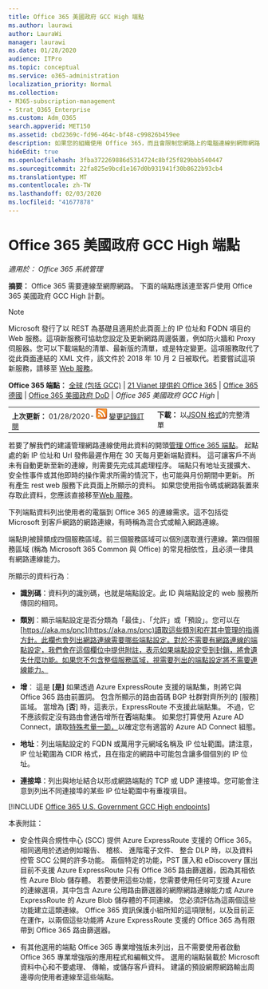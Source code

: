 ```yaml
---
title: Office 365 美國政府 GCC High 端點
ms.author: laurawi
author: LauraWi
manager: laurawi
ms.date: 01/28/2020
audience: ITPro
ms.topic: conceptual
ms.service: o365-administration
localization_priority: Normal
ms.collection:
- M365-subscription-management
- Strat_O365_Enterprise
ms.custom: Adm_O365
search.appverid: MET150
ms.assetid: cbd2369c-fd96-464c-bf48-c99826b459ee
description: 如果您的組織使用 Office 365，而且會限制您網路上的電腦連線到網際網路，以下您會發現的端點 （Fqdn、 連接埠、 Url、 IPv4 和 IPv6 位址範圍），您應該在包含連出允許清單，以確保您電腦可以順利使用 Office 365。
hideEdit: true
ms.openlocfilehash: 3fba372269886d5314724c8bf25f829bbb540447
ms.sourcegitcommit: 22fa825e9bcd1e167d0b931941f30b8622b93cb4
ms.translationtype: MT
ms.contentlocale: zh-TW
ms.lasthandoff: 02/03/2020
ms.locfileid: "41677878"
---
```

# <a name="office-365-us-government-gcc-high-endpoints"></a>Office 365 美國政府 GCC High 端點

 *適用於： Office 365 系統管理*

**摘要：** Office 365 需要連線至網際網路。 下面的端點應該連至客戶使用 Office 365 美國政府 GCC High 計劃。
  
> [!NOTE]
> Microsoft 發行了以 REST 為基礎且適用於此頁面上的 IP 位址和 FQDN 項目的 Web 服務。這項新服務可協助您設定及更新網路周邊裝置，例如防火牆和 Proxy 伺服器。您可以下載端點的清單、最新版的清單，或是特定變更。這項服務取代了從此頁面連結的 XML 文件，該文件於 2018 年 10 月 2 日被取代。若要嘗試這項新服務，請移至 [Web 服務](office-365-ip-web-service.md)。
  
 **Office 365 端點：** [全球 (包括 GCC)](urls-and-ip-address-ranges.md) | [21 Vianet 提供的 Office 365](urls-and-ip-address-ranges-21vianet.md)  | [Office 365 德國](office-365-germany-endpoints.md)  |  [Office 365 美國政府 DoD](office-365-u-s-government-dod-endpoints.md) | *Office 365 美國政府 GCC High* |
  
|||
|:-----|:-----|
|**上次更新：** 01/28/2020- ![RSS](media/5dc6bb29-25db-4f44-9580-77c735492c4b.png) [變更記錄訂閱](https://endpoints.office.com/version/USGOVGCCHigh?allversions=true&format=rss&clientrequestid=b10c5ed1-bad1-445f-b386-b919946339a7) <br/> |**下載：** 以[JSON 格式](https://endpoints.office.com/endpoints/USGOVGCCHigh?clientrequestid=b10c5ed1-bad1-445f-b386-b919946339a7)的完整清單 <br/> |
   
 若要了解我們的建議管理網路連線使用此資料的開頭[管理 Office 365 端點](managing-office-365-endpoints.md)。 起點處的新 IP 位址和 Url 發佈最遲作用在 30 天每月更新端點資料。 這可讓客戶不尚未有自動更新至新的連線，則需要先完成其處理程序。 端點只有地址支援擴大、 安全性事件或其他即時的操作需求所需的情況下，也可能與月份期間中更新。 所有產生 rest web 服務下此頁面上所顯示的資料。 如果您使用指令碼或網路裝置來存取此資料，您應該直接移至[Web 服務](office-365-ip-web-service.md)。

下列端點資料列出使用者的電腦到 Office 365 的連線需求。這不包括從 Microsoft 到客戶網路的網路連線，有時稱為混合式或輸入網路連線。

端點則被歸類成四個服務區域。前三個服務區域可以個別選取進行連線。第四個服務區域 (稱為 Microsoft 365 Common 與 Office) 的常見相依性，且必須一律具有網路連線能力。

所顯示的資料行為︰

- **識別碼**：資料列的識別碼，也就是端點設定。此 ID 與端點設定的 web 服務所傳回的相同。

- **類別**：顯示端點設定是否分類為「最佳」、「允許」或「預設」。您可以在[https://aka.ms/pnc](https://aka.ms/pnc)讀取這些類別和在其中管理的指導方針。此欄也會列出網路連線需要哪些端點設定。對於不需要有網路連線的端點設定，我們會在這個欄位中提供附註，表示如果端點設定受到封鎖，將會遺失什麼功能。如果您不包含整個服務區域，視需要列出的端點設定將不需要連線能力。

- **增**： 這是 **[是]** 如果透過 Azure ExpressRoute 支援的端點集，則將它與 Office 365 路由前置詞。 包含所顯示的路由首碼 BGP 社群對齊所列的 [服務] 區域。 當增為 [**否**] 時，這表示，ExpressRoute 不支援此端點集。 不過，它不應該假定沒有路由會通告增所在**否**端點集。 如果您打算使用 Azure AD Connect，讀取[特殊考量一節，](https://docs.microsoft.com/azure/active-directory/hybrid/reference-connect-instances#microsoft-azure-government)以確定您有適當的 Azure AD Connect 組態。

- **地址**：列出端點設定的 FQDN 或萬用字元網域名稱及 IP 位址範圍。請注意，IP 位址範圍為 CIDR 格式，且在指定的網路中可能包含讓多個個別的 IP 位址。
 
- **連接埠**：列出與地址結合以形成網路端點的 TCP 或 UDP 連接埠。您可能會注意到列出不同連接埠的某些 IP 位址範圍中有重複項目。
 
[!INCLUDE [Office 365 U.S. Government GCC High endpoints](./includes/office-365-u.s.-government-gcc-high-endpoints.md)]

本表附註：

- 安全性與合規性中心 (SCC) 提供 Azure ExpressRoute 支援的 Office 365。 相同適用於透過例如報告、 稽核、 進階電子文件、 整合 DLP 時，以及資料控管 SCC 公開的許多功能。 兩個特定的功能，PST 匯入和 eDiscovery 匯出目前不支援 Azure ExpressRoute 只有 Office 365 路由篩選器，因為其相依性 Azure Blob 儲存體。 若要使用這些功能，您需要使用任何可支援 Azure 的連線選項，其中包含 Azure 公用路由篩選器的網際網路連線能力或 Azure ExpressRoute 的 Azure Blob 儲存體的不同連線。 您必須評估為這兩個這些功能建立這類連線。 Office 365 資訊保護小組所知的這項限制，以及目前正在運作，以兩個這些功能將 Azure ExpressRoute 支援的 Office 365 為有限帶到 Office 365 路由篩選器。

- 有其他選用的端點 Office 365 專業增強版未列出，且不需要使用者啟動 Office 365 專業增強版的應用程式和編輯文件。 選用的端點裝載於 Microsoft 資料中心和不要處理、 傳輸，或儲存客戶資料。 建議的預設網際網路輸出周邊導向使用者連線至這些端點。

